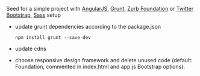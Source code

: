 Seed for a simple project with [AngularJS](https://angularjs.org/), [Grunt](http://gruntjs.com/getting-started), [Zurb Foundation](http://foundation.zurb.com/) or [Twitter Bootstrap](http://getbootstrap.com/), [Sass](http://sass-lang.com/) setup

- update grunt dependencies according to the package.json

      npm install grunt --save-dev
      
- update cdns

- choose responsive design framework and delete unused code (default: Foundation, commented in index.html and app.js Bootstrap options).